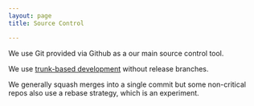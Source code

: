 ```yaml
---
layout: page
title: Source Control

---
```


We use Git provided via Github as a our main source control tool.

We use [trunk-based development](https://trunkbaseddevelopment.com/) without release branches.

We generally squash merges into a single commit but some non-critical repos also use a rebase strategy, which is an experiment.